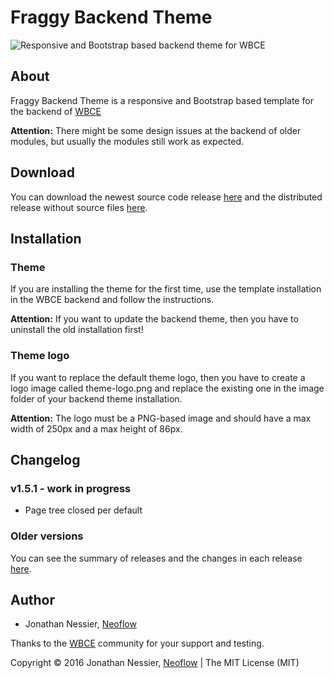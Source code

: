 # Fraggy Backend Theme

![Responsive and Bootstrap based backend theme for WBCE](https://github.com/Neoflow/Fraggy-Backend-Theme/blob/master/images/example.png "Responsive and Bootstrap based backend theme for WBCE")

## About

Fraggy Backend Theme is a responsive and Bootstrap based template for the backend of [WBCE](http://wbce.org)

**Attention:** There might be some design issues at the backend of older modules, but usually the modules still work as expected.

## Download

You can download the newest source code release [here](https://github.com/rjgamer/Fraggy-Backend-Theme/releases) and the distributed release without source files [here](https://fraggy.neoflow.ch/downloads/).

## Installation

### Theme

If you are installing the theme for the first time, use the template installation in the WBCE backend and follow the instructions.

**Attention:** If you want to update the backend theme, then you have to uninstall the old installation first!

### Theme logo

If you want to replace the default theme logo, then you have to create a logo image called theme-logo.png and replace the existing one in the image folder of your backend theme installation.

**Attention:** The logo must be a PNG-based image and should have a max width of 250px and a max height of 86px.

## Changelog

### v1.5.1 - work in progress

 * Page tree closed per default

### Older versions

You can see the summary of releases and the changes in each release [here](https://github.com/rjgamer/Fraggy-Backend-Theme/releases).

## Author

* Jonathan Nessier, [Neoflow](https://www.neoflow.ch)

Thanks to the [WBCE](http://wbce.org) community for your support and testing.

Copyright © 2016 Jonathan Nessier, [Neoflow](https://www.neoflow.ch) | The MIT License (MIT)
